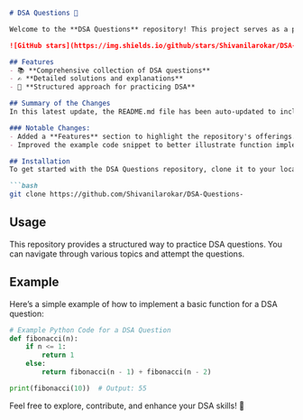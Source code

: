```markdown
# DSA Questions 🚀

Welcome to the **DSA Questions** repository! This project serves as a platform for developers and learners to practice and enhance their skills in Data Structures and Algorithms (DSA). This repository is designed to help you improve your understanding of various data structures and algorithms through a collection of questions and solutions.

![GitHub stars](https://img.shields.io/github/stars/Shivanilarokar/DSA-Questions-?style=social) ![Forks](https://img.shields.io/github/forks/Shivanilarokar/DSA-Questions-?style=social)

## Features
- 📚 **Comprehensive collection of DSA questions**
- ✍️ **Detailed solutions and explanations**
- 🤖 **Structured approach for practicing DSA**

## Summary of the Changes
In this latest update, the README.md file has been auto-updated to include a new **Features** section and refined code examples for better clarity. The changes enhance the overall structure and readability of the documentation.

### Notable Changes:
- Added a **Features** section to highlight the repository's offerings.
- Improved the example code snippet to better illustrate function implementation.

## Installation
To get started with the DSA Questions repository, clone it to your local machine using the following command:

```bash
git clone https://github.com/Shivanilarokar/DSA-Questions-
```

## Usage
This repository provides a structured way to practice DSA questions. You can navigate through various topics and attempt the questions.

## Example
Here’s a simple example of how to implement a basic function for a DSA question:

```python
# Example Python Code for a DSA Question
def fibonacci(n):
    if n <= 1:
        return 1
    else:
        return fibonacci(n - 1) + fibonacci(n - 2)

print(fibonacci(10))  # Output: 55
```

Feel free to explore, contribute, and enhance your DSA skills! 🎉
```